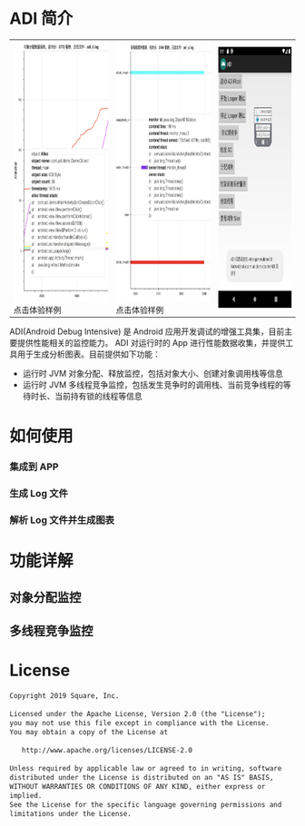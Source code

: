 # ADI 简介

<p>
<table cellspacing="10">
<tr>

  <td>
  <a href="https://zkwlx.github.io/ADI/docs/adi_对象分配.html">
  <img width="400" height="460" alt="对象分配与释放的样例" src="docs/对象分配与释放.png"  />
  </a>
  点击体验样例
  </td>

  <td>
  <a href="https://zkwlx.github.io/ADI/docs/adi_线程竞争.html">
  <img width="400" height="460" alt="多线程竞争样例" src="docs/多线程竞争.png" />
  </a>
  点击体验样例
  </td>

  <td>
  <a href="https://github.com/zkwlx/ADI/blob/master/docs/adi_screenshot.png">
  <img width="400" height="460" alt="APP 集成样例截图" src="docs/adi_screenshot.png" />
  </a>
  </td>

</tr>
</table>
</p>

ADI(Android Debug Intensive) 是 Android 应用开发调试的增强工具集，目前主要提供性能相关的监控能力。
ADI 对运行时的 App 进行性能数据收集，并提供工具用于生成分析图表。目前提供如下功能：
* 运行时 JVM 对象分配、释放监控，包括对象大小、创建对象调用栈等信息
* 运行时 JVM 多线程竞争监控，包括发生竞争时的调用栈、当前竞争线程的等待时长、当前持有锁的线程等信息
# 如何使用
### 集成到 APP
### 生成 Log 文件
### 解析 Log 文件并生成图表
# 功能详解
## 对象分配监控
## 多线程竞争监控

# License
```
Copyright 2019 Square, Inc.

Licensed under the Apache License, Version 2.0 (the "License");
you may not use this file except in compliance with the License.
You may obtain a copy of the License at

   http://www.apache.org/licenses/LICENSE-2.0

Unless required by applicable law or agreed to in writing, software
distributed under the License is distributed on an "AS IS" BASIS,
WITHOUT WARRANTIES OR CONDITIONS OF ANY KIND, either express or implied.
See the License for the specific language governing permissions and
limitations under the License.
```
